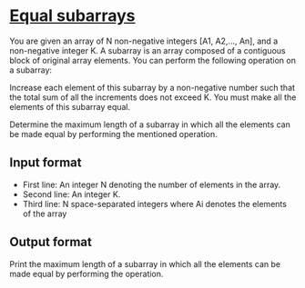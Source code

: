 # [Equal subarrays][link]

You are given an array of N non-negative integers [A1, A2,..., An], and a non-negative integer K. A subarray is an array composed of a contiguous block of original array elements. You can perform the following operation on a subarray:

Increase each element of this subarray by a non-negative number such that the total sum of all the increments does not exceed K. You must make all the elements of this subarray equal.

Determine the maximum length of a subarray in which all the elements can be made equal by performing the mentioned operation.

## Input format

- First line: An integer N denoting the number of elements in the array.
- Second line: An integer K.
- Third line: N space-separated integers where Ai denotes the elements of the array

## Output format

Print the maximum length of a subarray in which all the elements can be made equal by performing the operation.

[link]: https://www.hackerearth.com/practice/data-structures/advanced-data-structures/segment-trees/practice-problems/algorithm/equal-subarrays-cf01a26a/
